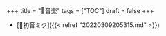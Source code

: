 +++
title = "📂音楽"
tags = ["TOC"]
draft = false
+++

-   [📝初音ミク]({{< relref "20220309205315.md" >}})
